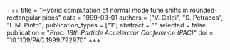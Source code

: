 +++
title = "Hybrid computation of normal mode tune shifts in rounded-rectangular pipes"
date = 1999-03-01
authors = ["V. Galdi", "S. Petracca", "I. M. Pinto"]
publication_types = ["1"]
abstract = ""
selected = false
publication = "*Proc. 18th Particle Accelerator Conference (PAC)*"
doi = "10.1109/PAC.1999.792970"
+++

